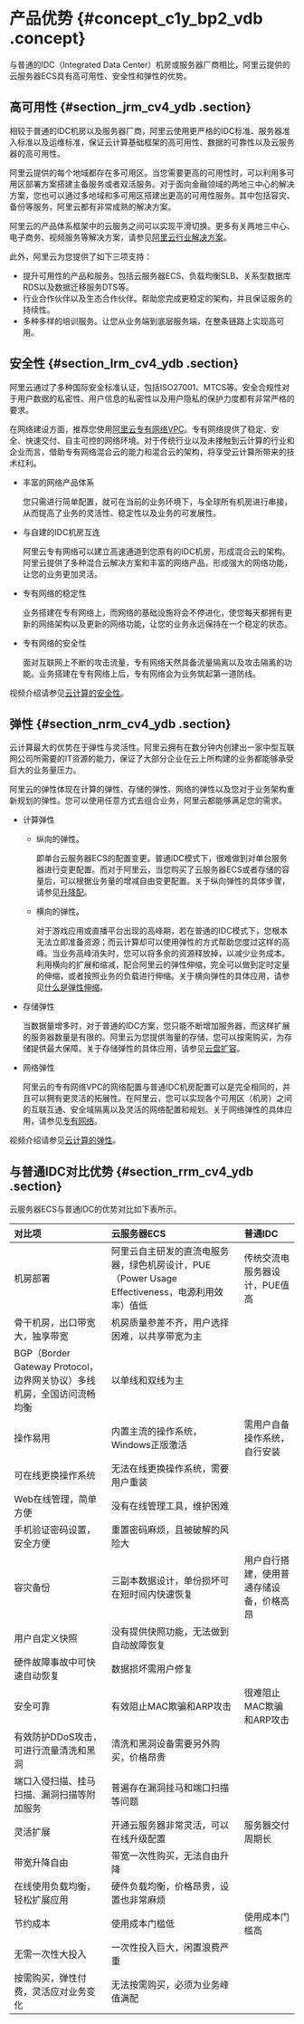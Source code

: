 # 产品优势 {#concept_c1y_bp2_vdb .concept}

与普通的IDC（Integrated Data Center）机房或服务器厂商相比，阿里云提供的云服务器ECS具有高可用性、安全性和弹性的优势。

## 高可用性 {#section_jrm_cv4_ydb .section}

相较于普通的IDC机房以及服务器厂商，阿里云使用更严格的IDC标准、服务器准入标准以及运维标准，保证云计算基础框架的高可用性、数据的可靠性以及云服务器的高可用性。

阿里云提供的每个地域都存在多可用区。当您需要更高的可用性时，可以利用多可用区部署方案搭建主备服务或者双活服务。对于面向金融领域的两地三中心的解决方案，您也可以通过多地域和多可用区搭建出更高的可用性服务。其中包括容灾、备份等服务，阿里云都有非常成熟的解决方案。

阿里云的产品体系框架中的云服务之间可以实现平滑切换。更多有关两地三中心、电子商务、视频服务等解决方案，请参见[阿里云行业解决方案](https://www.aliyun.com/solution/all)。

此外，阿里云为您提供了如下三项支持：

-   提升可用性的产品和服务。包括云服务器ECS、负载均衡SLB、关系型数据库RDS以及数据迁移服务DTS等。
-   行业合作伙伴以及生态合作伙伴。帮助您完成更稳定的架构，并且保证服务的持续性。
-   多种多样的培训服务。让您从业务端到底层服务端，在整条链路上实现高可用。

## 安全性 {#section_lrm_cv4_ydb .section}

阿里云通过了多种国际安全标准认证，包括ISO27001、MTCS等。安全合规性对于用户数据的私密性、用户信息的私密性以及用户隐私的保护力度都有非常严格的要求。

在网络建设方面，推荐您使用[阿里云专有网络VPC](../../../../cn.zh-CN/产品简介/什么是专有网络.md#)。专有网络提供了稳定、安全、快速交付、自主可控的网络环境。对于传统行业以及未接触到云计算的行业和企业而言，借助专有网络混合云的能力和混合云的架构，将享受云计算所带来的技术红利。

-   丰富的网络产品体系

    您只需进行简单配置，就可在当前的业务环境下，与全球所有机房进行串接，从而提高了业务的灵活性、稳定性以及业务的可发展性。

-   与自建的IDC机房互连

    阿里云专有网络可以建立高速通道到您原有的IDC机房，形成混合云的架构。阿里云提供了多种混合云解决方案和丰富的网络产品，形成强大的网络功能，让您的业务更加灵活。

-   专有网络的稳定性

    业务搭建在专有网络上，而网络的基础设施将会不停进化，使您每天都拥有更新的网络架构以及更新的网络功能，让您的业务永远保持在一个稳定的状态。

-   专有网络的安全性

    面对互联网上不断的攻击流量，专有网络天然具备流量隔离以及攻击隔离的功能。业务搭建在专有网络上后，专有网络会为业务筑起第一道防线。


视频介绍请参见[云计算的安全性](https://yq.aliyun.com/edu/lesson/play/583)。

## 弹性 {#section_nrm_cv4_ydb .section}

云计算最大的优势在于弹性与灵活性。阿里云拥有在数分钟内创建出一家中型互联网公司所需要的IT资源的能力，保证了大部分企业在云上所构建的业务都能够承受巨大的业务量压力。

阿里云的弹性体现在计算的弹性、存储的弹性、网络的弹性以及您对于业务架构重新规划的弹性。您可以使用任意方式去组合业务，阿里云都能够满足您的需求。

-   计算弹性
    -   纵向的弹性。

        即单台云服务器ECS的配置变更。普通IDC模式下，很难做到对单台服务器进行变更配置。而对于阿里云，当您购买了云服务器ECS或者存储的容量后，可以根据业务量的增减自由变更配置。关于纵向弹性的具体步骤，请参见[升降配](../../../../cn.zh-CN/实例/升降配实例/升降配方式汇总.md#)。

    -   横向的弹性。

        对于游戏应用或直播平台出现的高峰期，若在普通的IDC模式下，您根本无法立即准备资源；而云计算却可以使用弹性的方式帮助您度过这样的高峰。当业务高峰消失时，您可以将多余的资源释放掉，以减少业务成本。利用横向的扩展和缩减，配合阿里云的弹性伸缩，完全可以做到定时定量的伸缩，或者按照业务的负载进行伸缩。关于横向弹性的具体应用，请参见[什么是弹性伸缩](../../../../cn.zh-CN/产品简介/什么是弹性伸缩.md#)。

-   存储弹性

    当数据量增多时，对于普通的IDC方案，您只能不断增加服务器，而这样扩展的服务器数量是有限的。阿里云为您提供海量的存储，您可以按需购买，为存储提供最大保障。关于存储弹性的具体应用，请参见[云盘扩容](../../../../cn.zh-CN/块存储/云盘/扩容云盘/扩容概述.md#)。

-   网络弹性

    阿里云的专有网络VPC的网络配置与普通IDC机房配置可以是完全相同的，并且可以拥有更灵活的拓展性。在阿里云，您可以实现各个可用区（机房）之间的互联互通、安全域隔离以及灵活的网络配置和规划。关于网络弹性的具体应用，请参见[专有网络](../../../../cn.zh-CN/产品简介/什么是专有网络.md#)。


视频介绍请参见[云计算的弹性](https://yq.aliyun.com/edu/lesson/play/581)。

## 与普通IDC对比优势 {#section_rrm_cv4_ydb .section}

云服务器ECS与普通IDC的优势对比如下表所示。

|对比项|云服务器ECS|普通IDC|
|:--|:------|:----|
|机房部署|阿里云自主研发的直流电服务器，绿色机房设计，PUE（Power Usage Effectiveness，电源利用效率）值低|传统交流电服务器设计，PUE值高|
|骨干机房，出口带宽大，独享带宽|机房质量参差不齐，用户选择困难，以共享带宽为主|
|BGP（Border Gateway Protocol，边界网关协议）多线机房，全国访问流畅均衡|以单线和双线为主|
|操作易用|内置主流的操作系统，Windows正版激活|需用户自备操作系统，自行安装|
|可在线更换操作系统|无法在线更换操作系统，需要用户重装|
|Web在线管理，简单方便|没有在线管理工具，维护困难|
|手机验证密码设置，安全方便|重置密码麻烦，且被破解的风险大|
|容灾备份|三副本数据设计，单份损坏可在短时间内快速恢复|用户自行搭建，使用普通存储设备，价格高昂|
|用户自定义快照|没有提供快照功能，无法做到自动故障恢复|
|硬件故障事故中可快速自动恢复|数据损坏需用户修复|
|安全可靠|有效阻止MAC欺骗和ARP攻击|很难阻止MAC欺骗和ARP攻击|
|有效防护DDoS攻击，可进行流量清洗和黑洞|清洗和黑洞设备需要另外购买，价格昂贵|
|端口入侵扫描、挂马扫描、漏洞扫描等附加服务|普遍存在漏洞挂马和端口扫描等问题|
|灵活扩展|开通云服务器非常灵活，可以在线升级配置|服务器交付周期长|
|带宽升降自由|带宽一次性购买，无法自由升降|
|在线使用负载均衡，轻松扩展应用|硬件负载均衡，价格昂贵，设置也非常麻烦|
|节约成本|使用成本门槛低|使用成本门槛高|
|无需一次性大投入|一次性投入巨大，闲置浪费严重|
|按需购买，弹性付费，灵活应对业务变化|无法按需购买，必须为业务峰值满配|


